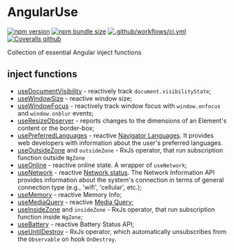# AngularUse

[![npm version](https://img.shields.io/npm/v/@volvachev/angularuse.svg)](https://npmjs.com/package/@volvachev/angularuse)
[![npm bundle size](https://img.shields.io/bundlephobia/minzip/@volvachev/angularuse)](https://bundlephobia.com/result?p=@volvachev/angularuse)
[![.github/workflows/ci.yml](https://github.com/volvachev/angularuse/actions/workflows/ci.yml/badge.svg?branch=master)](https://github.com/volvachev/angularuse/actions/workflows/ci.yml)
[![Coveralls github](https://img.shields.io/coveralls/github/volvachev/angularuse)](https://coveralls.io/github/volvachev/angularuse?branch=master)

Collection of essential Angular inject functions

## inject functions

- [useDocumentVisibility](https://github.com/volvachev/angularuse/blob/master/projects/angularuse/src/lib/core/use-document-visibility/index.md) - reactively track `document.visibilityState`;
- [useWindowSize](https://github.com/volvachev/angularuse/blob/master/projects/angularuse/src/lib/core/use-window-size/index.md) - reactive window size;
- [useWindowFocus](https://github.com/volvachev/angularuse/blob/master/projects/angularuse/src/lib/core/use-window-focus/index.md) - reactively track window focus with `window.onfocus` and `window.onblur` events;
- [useResizeObserver](https://github.com/volvachev/angularuse/blob/master/projects/angularuse/src/lib/core/use-resize-observer/index.md) - reports changes to the dimensions of an Element's content or the border-box;
- [usePreferredLanguages](https://github.com/volvachev/angularuse/blob/master/projects/angularuse/src/lib/core/use-preferred-languages/index.md) - reactive [Navigator Languages](https://developer.mozilla.org/en-US/docs/Web/API/NavigatorLanguage/languages). It provides web developers with information about the user's preferred languages.
- [useOutsideZone](https://github.com/volvachev/angularuse/blob/master/projects/angularuse/src/lib/core/use-outside-zone/index.md) and `outsideZone` - RxJs operator, that run subscription function outside `NgZone`
- [useOnline](https://github.com/volvachev/angularuse/blob/master/projects/angularuse/src/lib/core/use-online/index.md) - reactive online state. A wrapper of `useNetwork`;
- [useNetwork](https://github.com/volvachev/angularuse/blob/master/projects/angularuse/src/lib/core/use-network/index.md) - reactive [Network status](https://developer.mozilla.org/en-US/docs/Web/API/Network_Information_API). The Network Information API provides information about the system's connection in terms of general connection type (e.g., 'wifi', 'cellular', etc.);
- [useMemory](https://github.com/volvachev/angularuse/blob/master/projects/angularuse/src/lib/core/use-memory/index.md) - reactive Memory Info;
- [useMediaQuery](https://github.com/volvachev/angularuse/blob/master/projects/angularuse/src/lib/core/use-media-query/index.md) - reactive [Media Query](https://developer.mozilla.org/en-US/docs/Web/CSS/Media_Queries/Testing_media_queries);
- [useInsideZone](https://github.com/volvachev/angularuse/blob/master/projects/angularuse/src/lib/core/use-inside-zone/index.md) and `insideZone` - RxJs operator, that run subscription function inside `NgZone`;
- [useBattery](https://github.com/volvachev/angularuse/blob/master/projects/angularuse/src/lib/core/use-battery/index.md) - reactive Battery Status API;
- [useUntilDestroy](https://github.com/volvachev/angularuse/blob/master/projects/angularuse/src/lib/core/use-until-destroy/index.md) - RxJs operator, which automatically unsubscribes from the `Observable` on hook `OnDestroy`.

